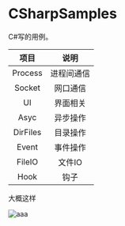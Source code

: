 # CSharpSamples

C#写的用例。

|   项目   |    说明    |
| :------: | :--------: |
| Process  | 进程间通信 |
|  Socket  |  网口通信  |
|    UI    |  界面相关  |
|   Asyc   |  异步操作  |
| DirFiles |  目录操作  |
|  Event   |  事件操作  |
|  FileIO  |   文件IO   |
|   Hook   |    钩子    |

大概这样

![aaa](https://github.com/zhangsanlzh/CSharpSamples/blob/master/Images/aaa.gif)
